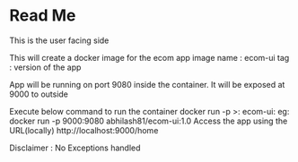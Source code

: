 # Read Me
 This is the user facing side
 
This will create a docker image for the ecom app
image name : ecom-ui
tag : version of the app

App will be running on port 9080 inside the container.
It will be exposed at 9000 to outside

Execute below command to run the container
    docker run -p <external port>>:<port which app is running inside the conatiner> ecom-ui:<version>
    eg: docker run -p 9000:9080 abhilash81/ecom-ui:1.0
Access the app using the URL(locally)
    http://localhost:9000/home

Disclaimer : No Exceptions handled